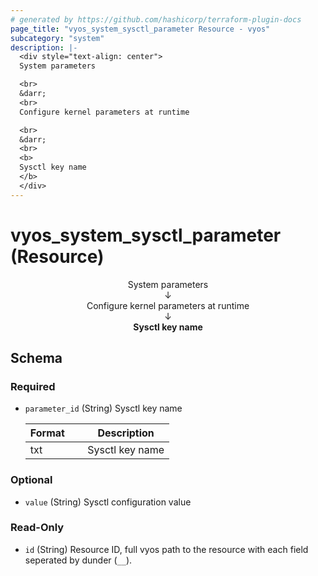 ```yaml
---
# generated by https://github.com/hashicorp/terraform-plugin-docs
page_title: "vyos_system_sysctl_parameter Resource - vyos"
subcategory: "system"
description: |-
  <div style="text-align: center">
  System parameters

  <br>
  &darr;
  <br>
  Configure kernel parameters at runtime

  <br>
  &darr;
  <br>
  <b>
  Sysctl key name
  </b>
  </div>
---
```


# vyos_system_sysctl_parameter (Resource)

<div style="text-align: center">
System parameters

<br>
&darr;
<br>
Configure kernel parameters at runtime

<br>
&darr;
<br>
<b>
Sysctl key name
</b>
</div>



<!-- schema generated by tfplugindocs -->
## Schema

### Required

- `parameter_id` (String) Sysctl key name

    |  Format &emsp; | Description  |
    |----------|---------------|
    |  txt  &emsp; |  Sysctl key name  |

### Optional

- `value` (String) Sysctl configuration value

### Read-Only

- `id` (String) Resource ID, full vyos path to the resource with each field seperated by dunder (`__`).
